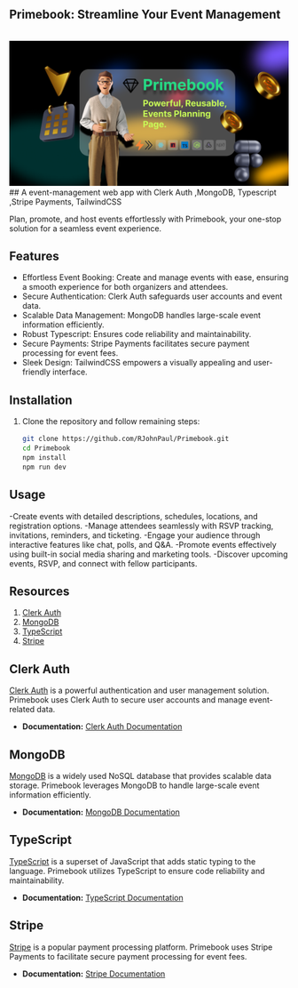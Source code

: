 ## Primebook: Streamline Your Event Management
<div align="center">
  <br>
      <img src="https://github.com/RJohnPaul/Primebook/blob/f79a24d6203ffc3f37f3a20a965d307da4797b30/Banner_Prime.png" alt="Project Banner">
  <br />
</div>
## A event-management web app with Clerk Auth ,MongoDB, Typescript ,Stripe Payments, TailwindCSS


Plan, promote, and host events effortlessly with Primebook, your one-stop solution for a seamless event experience.

## Features
- Effortless Event Booking: Create and manage events with ease, ensuring a smooth experience for both organizers and attendees.
- Secure Authentication: Clerk Auth safeguards user accounts and event data.
- Scalable Data Management: MongoDB handles large-scale event information efficiently.
- Robust Typescript: Ensures code reliability and maintainability.
- Secure Payments: Stripe Payments facilitates secure payment processing for event fees.
- Sleek Design: TailwindCSS empowers a visually appealing and user-friendly interface.

## Installation

1. Clone the repository and follow remaining steps:

   ```bash
   git clone https://github.com/RJohnPaul/Primebook.git
   cd Primebook
   npm install
   npm run dev
## Usage
-Create events with detailed descriptions, schedules, locations, and registration options.
-Manage attendees seamlessly with RSVP tracking, invitations, reminders, and ticketing.
-Engage your audience through interactive features like chat, polls, and Q&A.
-Promote events effectively using built-in social media sharing and marketing tools.
-Discover upcoming events, RSVP, and connect with fellow participants.

## Resources
1. [Clerk Auth](#clerk-auth)
2. [MongoDB](#mongodb)
3. [TypeScript](#typescript)
4. [Stripe](#stripe)

## Clerk Auth

[Clerk Auth](https://clerk.dev/) is a powerful authentication and user management solution. Primebook uses Clerk Auth to secure user accounts and manage event-related data. 

- **Documentation:** [Clerk Auth Documentation](https://docs.clerk.dev/)

## MongoDB

[MongoDB](https://www.mongodb.com/) is a widely used NoSQL database that provides scalable data storage. Primebook leverages MongoDB to handle large-scale event information efficiently.

- **Documentation:** [MongoDB Documentation](https://docs.mongodb.com/)

## TypeScript

[TypeScript](https://www.typescriptlang.org/) is a superset of JavaScript that adds static typing to the language. Primebook utilizes TypeScript to ensure code reliability and maintainability.

- **Documentation:** [TypeScript Documentation](https://www.typescriptlang.org/docs/)

## Stripe

[Stripe](https://stripe.com/) is a popular payment processing platform. Primebook uses Stripe Payments to facilitate secure payment processing for event fees.

- **Documentation:** [Stripe Documentation](https://stripe.com/docs)

